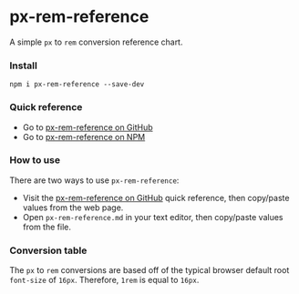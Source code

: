 # px-rem-reference

A simple <code>px</code> to <code>rem</code> conversion reference chart.

### Install

```
npm i px-rem-reference --save-dev
```

### Quick reference

- Go to [px-rem-reference on GitHub](https://github.com/guylepage3/px-rem-reference/blob/master/px-rem-reference.md)
- Go to [px-rem-reference on NPM](https://www.npmjs.com/package/px-rem-reference)

### How to use

There are two ways to use `px-rem-reference`:

- Visit the [px-rem-reference on GitHub](https://github.com/guylepage3/px-rem-reference/blob/master/px-rem-reference.md) quick reference, 
then copy/paste values from the web page.
- Open `px-rem-reference.md` in your text editor, then copy/paste values from
the file.

### Conversion table

The `px` to `rem` conversions are based off of the typical browser default 
root `font-size` of `16px`. Therefore, `1rem` is equal to `16px`.